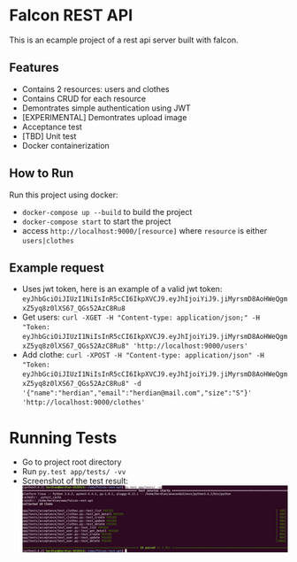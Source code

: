 # Falcon REST API
This is an ecample project of a rest api server built with falcon.

## Features
- Contains 2 resources: users and clothes
- Contains CRUD for each resource
- Demontrates simple authentication using JWT
- [EXPERIMENTAL] Demontrates upload image
- Acceptance test
- [TBD] Unit test
- Docker containerization

## How to Run
Run this project using docker:
- `docker-compose up --build` to build the project
- `docker-compose start` to start the project
- access `http://localhost:9000/[resource]` where `resource` is either `users|clothes`

## Example request
- Uses jwt token, here is an example of a valid jwt token: `eyJhbGciOiJIUzI1NiIsInR5cCI6IkpXVCJ9.eyJhIjoiYiJ9.jiMyrsmD8AoHWeQgmxZ5yq8z0lXS67_QGs52AzC8Ru8`
- Get users: `curl -XGET -H "Content-type: application/json;" -H "Token: eyJhbGciOiJIUzI1NiIsInR5cCI6IkpXVCJ9.eyJhIjoiYiJ9.jiMyrsmD8AoHWeQgmxZ5yq8z0lXS67_QGs52AzC8Ru8" 'http://localhost:9000/users'`
- Add clothe: `curl -XPOST -H "Content-type: application/json" -H "Token: eyJhbGciOiJIUzI1NiIsInR5cCI6IkpXVCJ9.eyJhIjoiYiJ9.jiMyrsmD8AoHWeQgmxZ5yq8z0lXS67_QGs52AzC8Ru8" -d '{"name":"herdian","email":"herdian@mail.com","size":"S"}' 'http://localhost:9000/clothes'`

# Running Tests
- Go to project root directory
- Run `py.test app/tests/ -vv`
- Screenshot of the test result:
![test result](https://raw.githubusercontent.com/herdiansc/falcon-rest-api/master/screenshots/test_result.png "test result")
